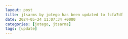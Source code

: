 ```yaml
---
layout: post
title: jtsarms by jotego has been updated to fcfa7df
date: 2024-05-24 11:07:34 +0000
categories: [jotego, jtsarms]
tags: [update]
---
```


